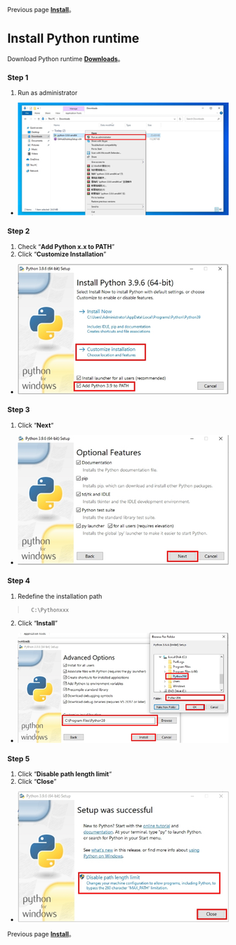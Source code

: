 Previous page [**Install**](https://github.com/AdamXu23/Python/tree/main/Install)。
# Install Python runtime
 Download Python runtime [**Downloads**](https://www.python.org/downloads/windows/ "在新分頁開啓鏈接")。
### Step 1
1.  Run as administrator
*   ![](https://github.com/AdamXu23/Python/blob/main/Install/Install%20Python%20runtime/Image/Python_Install_1.jpg)
### Step 2
1.  Check “**Add Python x.x to PATH**” 
2.  Click “**Customize Installation**”
*   ![](https://github.com/AdamXu23/Python/blob/main/Install/Install%20Python%20runtime/Image/Python_Install_2.jpg)
### Step 3
1.   Click “**Next**“
*   ![](https://github.com/AdamXu23/Python/blob/main/Install/Install%20Python%20runtime/Image/Python_Install_3.jpg)
### Step 4
1.   Redefine the installation path
>       C:\Pythonxxx
>       
2.   Click “**Install**”
*   ![](https://github.com/AdamXu23/Python/blob/main/Install/Install%20Python%20runtime/Image/Python_Install_4.jpg)
### Step 5
1.   Click “**Disable path length limit**“
2.   Click “**Close**”
*   ![](https://github.com/AdamXu23/Python/blob/main/Install/Install%20Python%20runtime/Image/Python_Install_5.jpg)

Previous page [**Install**](https://github.com/AdamXu23/Python/tree/main/Install)。
